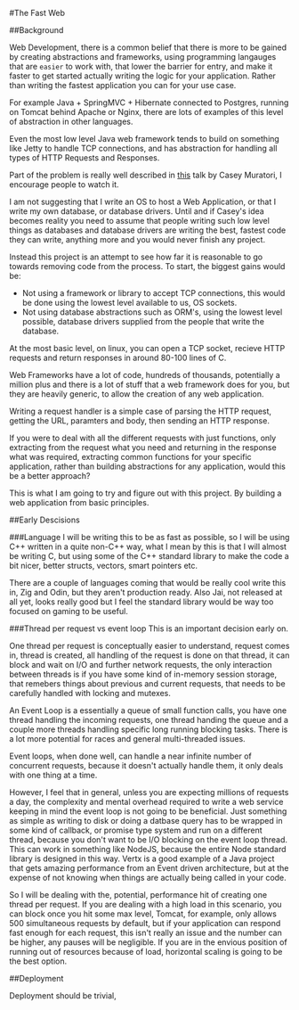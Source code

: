 #The Fast Web

##Background

Web Development, there is a common belief that there is more to be gained by creating abstractions and frameworks, using programming langauges that are `easier` to work with, that lower the barrier for entry, and make it faster to get started actually writing the logic for your application. Rather than writing the fastest application you can for your use case.

For example Java + SpringMVC + Hibernate connected to Postgres, running on Tomcat behind Apache or Nginx, there are lots of examples of this level of abstraction in other languages.

Even the most low level Java web framework tends to build on something like Jetty to handle TCP connections, and has abstraction for handling all types of HTTP Requests and Responses.

Part of the problem is really well described in [this](https://www.youtube.com/watch?v=kZRE7HIO3vk) talk by Casey Muratori, I encourage people to watch it.

I am not suggesting that I write an OS to host a Web Application, or that I write my own database, or database drivers. Until and if Casey's idea becomes reality you need to assume that people writing such low level things as databases and database drivers are writing the best, fastest code they can write, anything more and you would never finish any project.

Instead this project is an attempt to see how far it is reasonable to go towards removing code from the process. To start, the biggest gains would be:
* Not using a framework or library to accept TCP connections, this would be done using the lowest level available to us, OS sockets.
* Not using database abstractions such as ORM's, using the lowest level possible, database drivers supplied from the people that write the database.

At the most basic level, on linux, you can open a TCP socket, recieve HTTP requests and return responses in around 80-100 lines of C.

Web Frameworks have a lot of code, hundreds of thousands, potentially a million plus and there is a lot of stuff that a web framework does for you, but they are heavily generic, to allow the creation of any web application.

Writing a request handler is a simple case of parsing the HTTP request, getting the URL, paramters and body, then sending an HTTP response.

If you were to deal with all the different requests with just functions, only extracting from the request what you need and returning in the response what was required, extracting common functions for your specific application, rather than building abstractions for any application, would this be a better approach?

This is what I am going to try and figure out with this project. By building a web application from basic principles.

##Early Descisions

###Language
I will be writing this to be as fast as possible, so I will be using C++ written in a quite non-C++ way, what I mean by this is that I will almost be writing C, but using some of the C++ standard library to make the code a bit nicer, better structs, vectors, smart pointers etc.

There are a couple of languages coming that would be really cool write this in, Zig and Odin, but they aren't production ready. Also Jai, not released at all yet, looks really good but I feel the standard library would be way too focused on gaming to be useful.

###Thread per request vs event loop
This is an important decision early on.

One thread per request is conceptually easier to understand, request comes in, thread is created, all handling of the request is done on that thread, it can block and wait on I/O and further network requests, the only interaction between threads is if you have some kind of in-memory session storage, that remebers things about previous and current requests, that needs to be carefully handled with locking and mutexes.

An Event Loop is a essentially a queue of small function calls, you have one thread handling the incoming requests, one thread handing the queue and a couple more threads handling specific long running blocking tasks. There is a lot more potential for races and general multi-threaded issues.

Event loops, when done well, can handle a near infinite number of concurrent requests, because it doesn't actually handle them, it only deals with one thing at a time.

However, I feel that in general, unless you are expecting millions of requests a day, the complexity and mental overhead required to write a web service keeping in mind the event loop is not going to be beneficial. Just something as simple as writing to disk or doing a datbase query has to be wrapped in some kind of callback, or promise type system and run on a different thread, because you don't want to be I/O blocking on the event loop thread. This can work in something like NodeJS, because the entire Node standard library is designed in this way. Vertx is a good example of a Java project that gets amazing performance from an Event driven architecture, but at the expense of not knowing when things are actually being called in your code.

So I will be dealing with the, potential, performance hit of creating one thread per request. If you are dealing with a high load in this scenario, you can block once you hit some max level, Tomcat, for example, only allows 500 simultaneous requests by default, but if your application can respond fast enough for each request, this isn't really an issue and the number can be higher, any pauses will be negligible. If you are in the envious position of running out of resources because of load, horizontal scaling is going to be the best option.

##Deployment

Deployment should be trivial, 